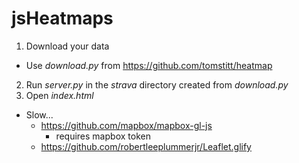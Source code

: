 # jsHeatmaps

1) Download your data
  * Use *download.py* from https://github.com/tomstitt/heatmap
2) Run *server.py* in the *strava* directory created from *download.py*
3) Open *index.html*
  * Slow...
    * https://github.com/mapbox/mapbox-gl-js
      * requires mapbox token
    * https://github.com/robertleeplummerjr/Leaflet.glify

